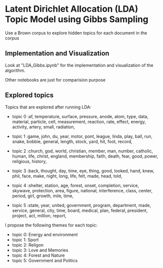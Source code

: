 # Latent Dirichlet Allocation (LDA) Topic Model using Gibbs Sampling
Use a Brown corpus to explore hidden topics for each document in the corpus

## Implementation and Visualization
Look at "LDA_Gibbs.ipynb" for the implementation and visualization of the algorithm. 

Other notebooks are just for comparision purpose

## Explored topics
Topics that are explored after running LDA:

* topic 0 :af, temperature, surface, pressure, anode, atom, type, data, material, particle, cell, measurement, reaction, rate, effect, energy, activity, artery, small, radiation, 
* topic 1 :game, john, du, year, motor, pont, league, linda, play, ball, run, snake, bobbie, general, length, stock, yard, hit, foot, record, 

* topic 2 :church, god, world, christian, member, man, number, catholic, human, life, christ, england, membership, faith, death, fear, good, power, religious, history, 

* topic 3 :back, thought, day, time, eye, thing, good, looked, hand, knew, phil, face, make, night, long, life, felt, made, head, told, 

* topic 4 :shelter, station, age, forest, onset, completion, service, skywave, protection, area, figure, national, interference, class, center, period, girl, growth, mile, time, 

* topic 5 :state, year, united, government, program, department, made, service, general, city, time, board, medical, plan, federal, president, project, act, million, report, 

I propose the following themes for each topic:

* topic 0: Energy and environment
* topic 1: Sport
* topic 2: Religon
* topic 3: Love and Memories
* topic 4: Forest and Nature
* topic 5: Government and Politics
